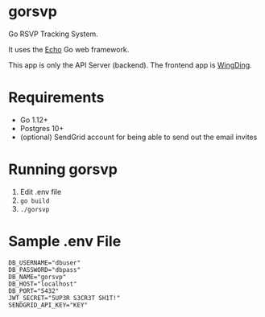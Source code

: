 # gorsvp

Go RSVP Tracking System.

It uses the [Echo](https://echo.labstack.com/) Go web framework.

This app is only the API Server (backend). The frontend app is [WingDing](https://github.com/elkrammer/wingding).

# Requirements
* Go 1.12+
* Postgres 10+
* (optional) SendGrid account for being able to send out the email invites

# Running gorsvp
1. Edit .env file
2. `go build`
3. `./gorsvp`

# Sample .env File
```
DB_USERNAME="dbuser"
DB_PASSWORD="dbpass"
DB_NAME="gorsvp"
DB_HOST="localhost"
DB_PORT="5432"
JWT_SECRET="5UP3R S3CR3T SH1T!"
SENDGRID_API_KEY="KEY"
```
